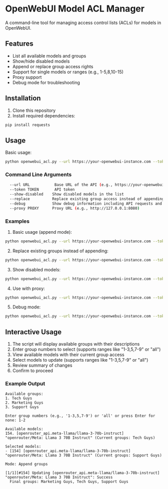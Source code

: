# OpenWebUI Model ACL Manager
A command-line tool for managing access control lists (ACLs) for models in OpenWebUI.

## Features
- List all available models and groups
- Show/hide disabled models
- Append or replace group access rights
- Support for single models or ranges (e.g., 1-5,8,10-15)
- Proxy support
- Debug mode for troubleshooting

## Installation
1. Clone this repository
2. Install required dependencies:
```bash
pip install requests
```

## Usage
Basic usage:
```bash
python openwebui_acl.py --url https://your-openwebui-instance.com --token YOUR_TOKEN
```

### Command Line Arguments
```bash
  --url URL           Base URL of the API (e.g., https://your-openwebui-instance.com)
  --token TOKEN       API token
  --show-disabled    Show disabled models in the list
  --replace          Replace existing group access instead of appending
  --debug            Show debug information including API requests and responses
  --proxy PROXY      Proxy URL (e.g., http://127.0.0.1:8080)
```

### Examples
1. Basic usage (append mode):
```bash
python openwebui_acl.py --url https://your-openwebui-instance.com --token YOUR_TOKEN
```

2. Replace existing groups instead of appending:
```bash
python openwebui_acl.py --url https://your-openwebui-instance.com --token YOUR_TOKEN --replace
```

3. Show disabled models:
```bash
python openwebui_acl.py --url https://your-openwebui-instance.com --token YOUR_TOKEN --show-disabled
```

4. Use with proxy:
```bash
python openwebui_acl.py --url https://your-openwebui-instance.com --token YOUR_TOKEN --proxy http://127.0.0.1:8080
```

5. Debug mode:
```bash
python openwebui_acl.py --url https://your-openwebui-instance.com --token YOUR_TOKEN --debug
```

## Interactive Usage
1. The script will display available groups with their descriptions
2. Enter group numbers to select (supports ranges like "1-3,5,7-9" or "all")
3. View available models with their current group access
4. Select models to update (supports ranges like "1-3,5,7-9" or "all")
5. Review summary of changes
6. Confirm to proceed

### Example Output
```
Available groups:
1. Tech Guys
2. Marketing Guys
3. Support Guys

Enter group numbers (e.g., '1-3,5,7-9') or 'all' or press Enter for none: 1-2

Available models:
154. [openrouter_api.meta-llama/llama-3-70b-instruct] "openrouter/Meta: Llama 3 70B Instruct" (Current groups: Tech Guys)

Selected models:
- [154] [openrouter_api.meta-llama/llama-3-70b-instruct] "openrouter/Meta: Llama 3 70B Instruct" (Current groups: Support Guys)

Mode: Append groups

[1/1][#154] Updating [openrouter_api.meta-llama/llama-3-70b-instruct] "openrouter/Meta: Llama 3 70B Instruct": Success
  Final groups: Marketing Guys, Tech Guys, Support Guys
```
